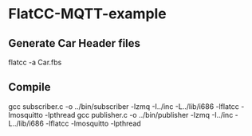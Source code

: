 # FlatCC-MQTT-example

## Generate Car Header files
flatcc -a Car.fbs

## Compile
gcc subscriber.c -o ../bin/subscriber -lzmq -I../inc -L../lib/i686 -lflatcc -lmosquitto -lpthread
gcc publisher.c -o ../bin/publisher -lzmq -I../inc -L../lib/i686 -lflatcc -lmosquitto -lpthread
